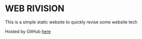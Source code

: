 # WEB RIVISION

This is a simple static website to quickly revise some website tech

Hosted by GitHub [here](https://waimea-tjeggers.github.io/300DTD-WEB-REVISION/)